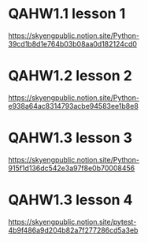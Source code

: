 # QAHW1.1 lesson 1
https://skyengpublic.notion.site/Python-39cd1b8d1e764b03b08aa0d182124cd0

# QAHW1.2 lesson 2
https://skyengpublic.notion.site/Python-e938a64ac8314793acbe94583ee1b8e8

# QAHW1.3 lesson 3
https://skyengpublic.notion.site/Python-915f1d136dc542e3a97f8e0b70008456

# QAHW1.3 lesson 4
https://skyengpublic.notion.site/pytest-4b9f486a9d204b82a7f277286cd5a3eb